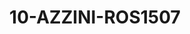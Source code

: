 ---
title: 10-AZZINI-ROS1507
image: /v1543919832/viterbo/10-AZZINI-ROS1507.jpg
brand: rosa-clara
layout: vestito
---